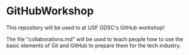 # GitHubWorkshop

This repository will be used to at USF GDSC's GitHub workshop!

The file "collaborations.md" will be used to teach people how to use the basic elements of Git and GitHub to prepare them for the tech industry.


